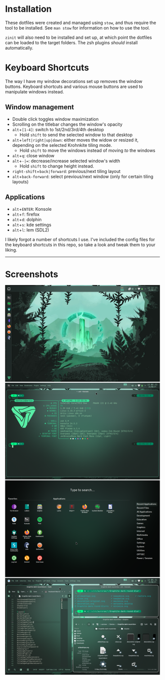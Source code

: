 # Installation
These dotfiles were created and managed using `stow`, and thus require the tool to be installed.
See `man stow` for information on how to use the tool.

`zinit` will also need to be installed and set up, at which point the dotfiles can be loaded to the target folders. The zsh plugins *should* install automatically.

# Keyboard Shortcuts
The way I have my window decorations set up removes the window buttons. Keyboard shortcuts and various mouse buttons are used to manipulate windows instead.
## Window management
- Double click toggles window maximization
- Scrolling on the titlebar changes the window's opacity
- `alt`+`[1-4]`: switch to 1st/2nd/3rd/4th desktop
  - Hold `shift` to send the selected window to that desktop
- `alt`+`left|right|up|down`: either moves the widow or resized it, depending on the selected Krohnkite tiling mode.
  - Hold `shift` to move the windows instead of moving *to* the windows
- `alt`+`q`: close window
- `alt`+`-|=`: decrease/increase selected window's width
  - Hold `shift` to change height instead.
- `right-shift`+`back|forward`: previous/next tiling layout
- `alt`+`back-forward`: select previous/next window (only for certain tiling layouts)
## Applications
- `alt`+`ENTER`: Konsole
- `alt`+`f`: firefox
- `alt`+`d`: dolphin
- `alt`+`s`: kde settings
- `alt`+`l`: lem (SDL2)

I likely forgot a number of shortcuts I use. I've included the config files for the keyboard shortcuts in this repo, so take a look and tweak them to your liking.
- - - 
# Screenshots
![Picture of the desktop, showing a dock on the left side and the tray at the top.](res/desktop.png)
![A picture of a glassy console window, showing the output of a customized fastfetch](res/fetch.png)
![A fullscreen start menu, with favorites on the left, apps in the middle, and categories on the right.](res/start.png)
![A screenshot demonstrating the Krohnkite window tiling by having Konsole, Kate, and Dolphin all open on the same desktop.](res/workflow.png)
